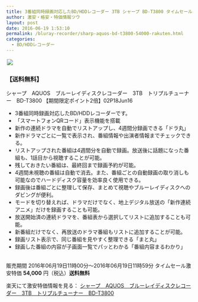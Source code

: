 ```yaml
---
title: 3番組同時録画対応したBD/HDDレコーダー 3TB シャープ BD-T3800 タイムセール半額特価54,000円！送料無料！
author: 激安・格安・特価情報ツウ
layout: post
date: 2016-06-19 1:53:10
permalink: /bluray-recorder/sharp-aquos-bd-t3800-54000-rakuten.html
categories:
  - BD/HDDレコーダー
---
```


<div class="img-bg2 img_L">
<a href="http://hb.afl.rakuten.co.jp/hgc/150391bf.353a6186.150391c0.fdd8fd79/?pc=http%3A%2F%2Fitem.rakuten.co.jp%2F3aonlinestore%2Fbd-t3800&m=http%3A%2F%2Fm.rakuten.co.jp%2F3aonlinestore%2Fi%2F10012439%2F&scid=af_item_img&link_type=pict&ut=eyJwYWdlIjoiaXRlbSIsInR5cGUiOiJwaWN0Iiwic2l6ZSI6IjI0MHgyNDAiLCJuYW0iOjEsIm5hbXAiOiJkb3duIiwiY29tIjoxLCJjb21wIjoiZG93biIsInByaWNlIjoxLCJib3IiOjEsImNvbCI6MCwidGFyIjoxfQ%3D%3D" target="_blank" style="word-wrap:break-word;"  ><img src="http://hbb.afl.rakuten.co.jp/hgb/150391bf.353a6186.150391c0.fdd8fd79/?me_id=1284220&item_id=10012439&m=https%3A%2F%2Fthumbnail.image.rakuten.co.jp%2F%400_mall%2F3aonlinestore%2Fcabinet%2Fitem01%2Fbd-t3800.jpg%3F_ex%3D80x80&pc=https%3A%2F%2Fthumbnail.image.rakuten.co.jp%2F%400_mall%2F3aonlinestore%2Fcabinet%2Fitem01%2Fbd-t3800.jpg%3F_ex%3D240x240&s=240x240&t=pict" border="0" style="margin:2px"></a>
</div>

### 【送料無料】
シャープ　AQUOS　ブルーレイディスクレコーダー　3TB　トリプルチューナー　BD-T3800 【期間限定ポイント2倍】02P18Jun16
<!--more-->

* 3番組同時録画対応したBD/HDDレコーダーです。
* 「スマートフォンQRコード」表示機能を搭載
* 新作の連続ドラマを自動でリストアップし、4週間分録画できる「ドラ丸」
* 新作ドラマごとに一覧で表示され、番組情報や出演者情報までチェックできる。
* リストアップされた番組は4週間分を自動で録画。放送後に話題になった番組も、1話目から視聴することが可能。
* 残しておきたい番組は、最終回まで録画予約が可能。
* 4週間未視聴の番組は自動で消去。また、番組ごとの自動録画の取り消しも可能なのでハードディスク容量を効率良く使用できる。
* 録画後は番組ごとに整理して保存、まとめて視聴やブルーレイディスクへのダビングが便利。
* モードを切り替えれば、ドラマだけでなく、地上デジタル放送の「新作連続アニメ」だけを録画することも可能。
* 放送開始済の連続ドラマを、番組表から選択してリストに追加することも可能。
* 新番組だけでなく、再放送のドラマ番組もリストに追加することが可能。
* 録画リスト表示で、同じ番組を見やすく整理できる「まと丸」
* 録画した番組の内容が子画面一覧でパッとわかる「番組内容まるわかり」

<br clear="all" />販売期間	2016年06月19日11時00分～2016年06月19日11時59分
タイムセール激安特価 <span class="tokka-price"><strong>54,000</strong></span> 円（税込）**送料無料**

楽天にて激安特価情報を見る： <span class="fs150p"><a href="http://hb.afl.rakuten.co.jp/hgc/150391bf.353a6186.150391c0.fdd8fd79/?pc=http%3A%2F%2Fitem.rakuten.co.jp%2F3aonlinestore%2Fbd-t3800&m=http%3A%2F%2Fm.rakuten.co.jp%2F3aonlinestore%2Fi%2F10012439%2F&scid=af_item_img&link_type=pict&ut=eyJwYWdlIjoiaXRlbSIsInR5cGUiOiJwaWN0Iiwic2l6ZSI6IjI0MHgyNDAiLCJuYW0iOjEsIm5hbXAiOiJkb3duIiwiY29tIjoxLCJjb21wIjoiZG93biIsInByaWNlIjoxLCJib3IiOjEsImNvbCI6MCwidGFyIjoxfQ%3D%3D" target="_blank">シャープ　AQUOS　ブルーレイディスクレコーダー　3TB　トリプルチューナー　BD-T3800</a></span>
